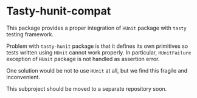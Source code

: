 # Tasty-hunit-compat

This package provides a proper integration of `HUnit` package with `tasty` testing framework.

Problem with `tasty-hunit` package is that it defines its own primitives so tests written using `HUnit` cannot work properly. In particular, `HUnitFailure` exception of `HUnit` package is not handled as assertion error.

One solution would be not to use `HUnit` at all, but we find this fragile and inconvenient.

This subproject should be moved to a separate repository soon.
